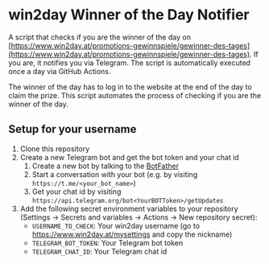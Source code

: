 # win2day Winner of the Day Notifier

A script that checks if you are the winner of the day on [https://www.win2day.at/promotions-gewinnspiele/gewinner-des-tages](https://www.win2day.at/promotions-gewinnspiele/gewinner-des-tages). If you are, it notifies you via Telegram. The script is automatically executed once a day via GitHub Actions.

The winner of the day has to log in to the website at the end of the day to claim the prize. This script automates the process of checking if you are the winner of the day.

## Setup for your username

1. Clone this repository
2. Create a new Telegram bot and get the bot token and your chat id
    1. Create a new bot by talking to the [BotFather](https://t.me/botfather)
    2. Start a conversation with your bot (e.g. by visiting `https://t.me/<your_bot_name>`)
    3. Get your chat id by visiting `https://api.telegram.org/bot<YourBOTToken>/getUpdates`
3. Add the following secret environment variables to your repository (Settings → Secrets and variables → Actions → New repository secret):
   - `USERNAME_TO_CHECK`: Your win2day username (go to https://www.win2day.at/mysettings and copy the nickname)
   - `TELEGRAM_BOT_TOKEN`: Your Telegram bot token
   - `TELEGRAM_CHAT_ID`: Your Telegram chat id
